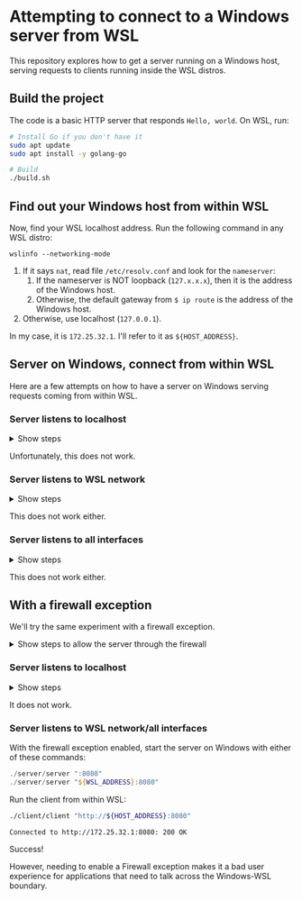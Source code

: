 # Attempting to connect to a Windows server from WSL

This repository explores how to get a server running on a Windows host, serving requests to clients running inside the WSL distros.

## Build the project

The code is a basic HTTP server that responds `Hello, world`. On WSL, run:
```bash
# Install Go if you don't have it
sudo apt update
sudo apt install -y golang-go

# Build
./build.sh
```

## Find out your Windows host from within WSL

Now, find your WSL localhost address. Run the following command in any WSL distro:
```
wslinfo --networking-mode
```
1. If it says `nat`, read file `/etc/resolv.conf` and look for the `nameserver`:
   1. If the nameserver is NOT loopback (`127.x.x.x`), then it is the address of the Windows host.
   2. Otherwise, the default gateway from `$ ip route` is the address of the Windows host.
2. Otherwise, use localhost (`127.0.0.1`).

In my case, it is `172.25.32.1`. I'll refer to it as `${HOST_ADDRESS}`.

## Server on Windows, connect from within WSL
Here are a few attempts on how to have a server on Windows serving requests coming from within WSL.

### Server listens to localhost
<details> <summary> Show steps </summary>
On Windows:

```powershell
.\server\server.exe "localhost:8080"
```
Without stopping the server, start another shell on WSL and connect to the Windows host. In my case:

```bash
./client/client "http://${HOST_ADDRESS}:8080"
```
```
Error connecting to http://172.25.32.1:8080: Get "http://172.25.32.1:8080": context deadline exceeded (Client.Timeout exceeded while awaiting headers)
```
</details>


Unfortunately, this does not work.

### Server listens to WSL network

<details> <summary> Show steps </summary>

Run `ipconfig` on Windows and find the ipv4 address of the WSL network adapter. For me, it is `172.25.32.1`. I'll refer to it as `$WSL_ADDRESS`.

Then listen to this address:

```powershell
.\server\server.exe "${WSL_ADDRESS}:8080"
```
You may get a pop-up from the Windows Firewall. Reject adding any exceptions for now.

Without stopping the server, start another shell on WSL and connect to the Windows host. In my case:
```bash
./client/client "http://${HOST_ADDRESS}:8080"
```
```
Error connecting to http://172.25.32.1:8080: Get "http://172.25.32.1:8080": context deadline exceeded (Client.Timeout exceeded while awaiting headers)
```

</details>

This does not work either.

### Server listens to all interfaces

<details> <summary> Show steps </summary>
On Windows:

```powershell
.\server\server.exe ":8080"
```
You may get a pop-up from the Windows Firewall. Reject adding any exceptions for now.

Without stopping the server, start another shell on WSL and connect to the Windows host. In my case:
```bash
./client/client "http://${HOST_ADDRESS}:8080"
```
```
Error connecting to http://172.25.32.1:8080: Get "http://172.25.32.1:8080": context deadline exceeded (Client.Timeout exceeded while awaiting headers)
```

</details>

This does not work either.

## With a firewall exception

We'll try the same experiment with a firewall exception.

<details> <summary> Show steps to allow the server through the firewall </summary>

1. Select the Start menu, type `Allow an app through Windows Firewall`, and select it from the list of results.
2. Select Change settings. You might be asked for an administrator password or to confirm your choice.
3. Search for `server.exe` in the list. If it is not there, add it:
   1. Click on `Allow another app`
   2. Enter the path to the server executable in this repository

</details>

### Server listens to localhost

<details> <summary> Show steps </summary>

With the firewall exception enabled, start the server on Windows:
```powershell
./server/server ":8080"
```
Run the client from within WSL:
```bash
$ ./client/client "http://${HOST_ADDRESS}:8080"
```
```
Error connecting to http://172.25.32.1:8080: Get "http://172.25.32.1:8080": context deadline exceeded (Client.Timeout exceeded while awaiting headers)
```

</details>

It does not work.


### Server listens to WSL network/all interfaces

With the firewall exception enabled, start the server on Windows with either of these commands:
```powershell
./server/server ":8080"
./server/server "${WSL_ADDRESS}:8080"
```
Run the client from within WSL:
```bash
./client/client "http://${HOST_ADDRESS}:8080"
```
```
Connected to http://172.25.32.1:8080: 200 OK
```

Success!

However, needing to enable a Firewall exception makes it a bad user experience for applications that need to talk across the Windows-WSL boundary.